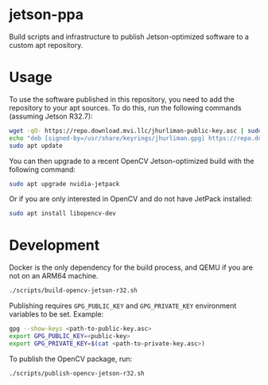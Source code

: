# jetson-ppa
Build scripts and infrastructure to publish Jetson-optimized software to a custom apt repository.

# Usage

To use the software published in this repository, you need to add the repository to your apt sources. To do this, run the following commands (assuming Jetson R32.7):

```bash
wget -qO- https://repo.download.mvi.llc/jhurliman-public-key.asc | sudo gpg --no-default-keyring --keyring /usr/share/keyrings/jhurliman.gpg --import
echo "deb [signed-by=/usr/share/keyrings/jhurliman.gpg] https://repo.download.mvi.llc/jetson/common r32.7 main" | sudo tee /etc/apt/sources.list.d/jetson-ppa.list
sudo apt update
```

You can then upgrade to a recent OpenCV Jetson-optimized build with the following command:

```bash
sudo apt upgrade nvidia-jetpack
```

Or if you are only interested in OpenCV and do not have JetPack installed:

```bash
sudo apt install libopencv-dev
```

# Development

Docker is the only dependency for the build process, and QEMU if you are not on an ARM64 machine.

```bash
./scripts/build-opencv-jetson-r32.sh
```

Publishing requires `GPG_PUBLIC_KEY` and `GPG_PRIVATE_KEY` environment variables to be set. Example:

```bash
gpg --show-keys <path-to-public-key.asc>
export GPG_PUBLIC_KEY=<public-key>
export GPG_PRIVATE_KEY=$(cat <path-to-private-key.asc>)
```

To publish the OpenCV package, run:

```bash
./scripts/publish-opencv-jetson-r32.sh
```
